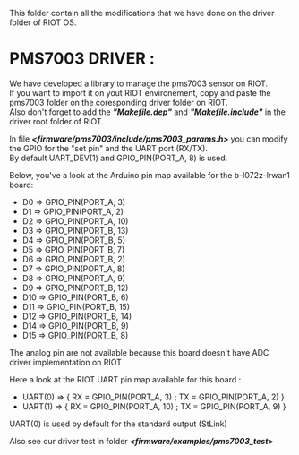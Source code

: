 This folder contain all the modifications that we have done on the driver folder of RIOT OS.  

# PMS7003 DRIVER :

We have developed a library to manage the pms7003 sensor on RIOT.  
If you want to import it on yout RIOT environement, copy and paste the pms7003 folder on the coresponding driver folder on RIOT.  
Also don't forget to add the **_"Makefile.dep"_** and **_"Makefile.include"_** in the driver root folder of RIOT.  
	
In file **_<firmware/pms7003/include/pms7003_params.h>_** you can modify the GPIO for the "set pin" and the UART port (RX/TX).  
By default UART_DEV(1) and GPIO_PIN(PORT_A, 8) is used.  


Below, you've a look at the Arduino pin map available for the b-l072z-lrwan1 board:  


* D0 	=>	GPIO_PIN(PORT_A, 3)  
* D1 	=>	GPIO_PIN(PORT_A, 2)  
* D2 	=>	GPIO_PIN(PORT_A, 10)  
* D3 	=>	GPIO_PIN(PORT_B, 13)  
* D4	=>	GPIO_PIN(PORT_B, 5)  
* D5	=>	GPIO_PIN(PORT_B, 7)  
* D6	=>	GPIO_PIN(PORT_B, 2)  
* D7	=>	GPIO_PIN(PORT_A, 8)  
* D8	=>	GPIO_PIN(PORT_A, 9)  
* D9	=>	GPIO_PIN(PORT_B, 12)  
* D10	=>	GPIO_PIN(PORT_B, 6)  
* D11	=>	GPIO_PIN(PORT_B, 15)  
* D12	=>	GPIO_PIN(PORT_B, 14)  
* D14	=>	GPIO_PIN(PORT_B, 9)  
* D15	=>  	GPIO_PIN(PORT_B, 8)  

The analog pin are not available because this board doesn't have ADC driver implementation on RIOT  


Here a look at the RIOT UART pin map available for this board :  

* UART(0) =>  { RX = GPIO_PIN(PORT_A, 3) ; TX = GPIO_PIN(PORT_A, 2) }  
* UART(1)	=>  { RX = GPIO_PIN(PORT_A, 10) ; TX = GPIO_PIN(PORT_A, 9) }  

UART(0) is used by default for the standard output (StLink)  


Also see our driver test in folder **_<firmware/examples/pms7003_test>_**  
